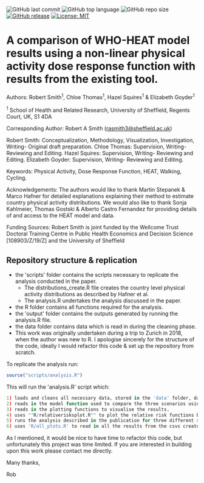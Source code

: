 ![GitHub last commit](https://img.shields.io/github/last-commit/RobertASmith/HEAT_DRF?color=red&style=plastic)
![GitHub top language](https://img.shields.io/github/languages/top/RobertASmith/HEAT_DRF?style=plastic)
![GitHub repo size](https://img.shields.io/github/repo-size/RobertASmith/HEAT_DRF?style=plastic)
[![GitHub release](https://img.shields.io/badge/R-HEDS-green)](https://img.shields.io/badge/R-hello-green)
[![License: MIT](https://img.shields.io/badge/License-MIT-yellow.svg)](https://opensource.org/licenses/MIT)

# A comparison of WHO-HEAT model results using a non-linear physical activity dose response function with results from the existing tool.

Authors: Robert Smith<sup>1</sup>, Chloe Thomas<sup>1</sup>, Hazel Squires<sup>1</sup> & Elizabeth Goyder<sup>1</sup>

<sup>1</sup> School of Health and Related Research, University of Shefﬁeld, Regents Court, UK, S1 4DA

Corresponding Author: Robert A Smith (rasmith3@sheffield.ac.uk)

Robert Smith: Conceptualization, Methodology, Visualization, Investigation, Writing- Original draft preparation.
Chloe Thomas: Supervision, Writing- Reviewing and Editing. 
Hazel Squires: Supervision, Writing- Reviewing and Editing. 
Elizabeth Goyder: Supervision, Writing- Reviewing and Editing.

Keywords: Physical Activity, Dose Response Function, HEAT, Walking, Cycling.

Acknowledgements:  The authors would like to thank Martin Stepanek & Marco Hafner for detailed explanations explaining their method to estimate country physical activity distributions. We would also like to thank Sonja Kahlmeier, Thomas Gostski & Alberto Castro Fernandez for providing details of and access to the HEAT model and data.

Funding Sources: Robert Smith is joint funded by the Wellcome Trust Doctoral Training Centre in Public Health Economics and Decision Science [108903/Z/19/Z] and the University of Shefﬁeld

## Repository structure & replication
- the 'scripts' folder contains the scripts necessary to replicate the analysis conducted in the paper. 
  -  The distributions_create.R file creates the country level physical activity distributions as described by Hafner et al. 
  -  The analysis.R undertakes the analysis discussed in the paper.
- the R folder contains all functions required for the analysis.
- the 'output' folder contains the outputs generated by running the analysis.R file.
- the data folder contains data which is read in during the cleaning phase.
- This work was originally undertaken during a trip to Zurich in 2018, when the author was new to R. I apologise sincerely for the structure of the code, ideally I would refactor this code & set up the repository from scratch.

To replicate the analysis run:

``` r
source("scripts/analysis.R")
```
This will run the 'analysis.R' script which:
``` r
1) loads and cleans all necessary data, stored in the 'data' folder, data and merges the data into a single dataframe.
2) reads in the model function used to compare the three scenarios using the HEAT with a linear and a dose-response function.
3) reads in the plotting functions to visualise the results.
4) uses ""R/relativerisksplot.R"" to plot the relative risk functions based upon Woodcock et al. 
5) runs the analysis described in the publication for three different scenarios and stores results as .
6) uses 'R/all_plots.R' to read in all the results from the csvs created above, and plots the results, saving them to the 'outputs' folder.
```
As I mentioned, it would be nice to have time to refactor this code, but unfortunately this project was time limited. If you are interested in building upon this work please contact me directly.

Many thanks,

Rob


